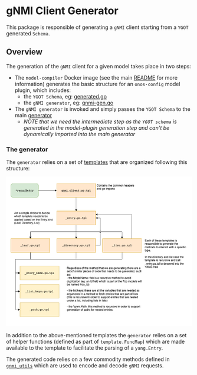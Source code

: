 # gNMI Client Generator

This package is responsible of generating a `gNMI` client starting from a `YGOT` generated `Schema`.

## Overview

The generation of the `gNMI` client for a given model takes place in two steps:
- The `model-compiler` Docker image (see the main [README](../../README.md) for more information) generates the basic structure for
an `onos-config` model plugin, which includes:
  - the `YGOT Schema`, eg: [generated.go](../../models/testdevice-1.0.x/api/generated.go)
  - the `gNMI generator`, eg: [gnmi-gen.go](../../models/testdevice-1.0.x/gnmi-gen/gnmi-gen.go)
- The `gNMI generator` is invoked and simply passes the `YGOT Schema` to the main [generator](./generator.go)
  - _NOTE that we need the intermediate step as the `YGOT schema` is generated in the model-plugin generation step and can't be dynamically imported into the main generator_

### The generator

The `generator` relies on a set of [templates](template/) that are organized following this structure:

![gnmi-gen-template-nesting](./docs/gnmi-gen-templates.drawio.png)

In addition to the above-mentioned templates the `generator` relies on a set of helper functions (defined as part of `template.FuncMap`)
which are made available to the template to facilitate the parsing of a `yang.Entry`.

The generated code relies on a few commodity methods defined in [`gnmi_utils`](./gnmi_utils/utils.go)
which are used to encode and decode `gNMI` requests.